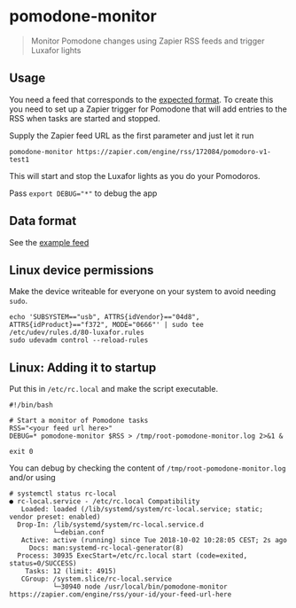 # pomodone-monitor
> Monitor Pomodone changes using Zapier RSS feeds and trigger Luxafor lights

## Usage
You need a feed that corresponds to the [expected format](https://zapier.com/engine/rss/172084/pomodoro-v1-test1). 
To create this you need to set up a Zapier trigger for Pomodone that will add entries to the RSS
when tasks are started and stopped.

Supply the Zapier feed URL as the first parameter and just let it run
```
pomodone-monitor https://zapier.com/engine/rss/172084/pomodoro-v1-test1
```
This will start and stop the Luxafor lights as you do your Pomodoros.

Pass `export DEBUG="*"` to debug the app


## Data format
See the [example feed](https://zapier.com/engine/rss/172084/pomodoro-v1-test1)


## Linux device permissions

Make the device writeable for everyone on your system to avoid needing `sudo`.

```
echo 'SUBSYSTEM=="usb", ATTRS{idVendor}=="04d8", ATTRS{idProduct}=="f372", MODE="0666"' | sudo tee /etc/udev/rules.d/80-luxafor.rules
sudo udevadm control --reload-rules
```

## Linux: Adding it to startup

Put this in `/etc/rc.local` and make the script executable.

```
#!/bin/bash

# Start a monitor of Pomodone tasks
RSS="<your feed url here>"
DEBUG=* pomodone-monitor $RSS > /tmp/root-pomodone-monitor.log 2>&1 &

exit 0
```

You can debug by checking the content of `/tmp/root-pomodone-monitor.log` and/or
using 

```
# systemctl status rc-local
● rc-local.service - /etc/rc.local Compatibility
   Loaded: loaded (/lib/systemd/system/rc-local.service; static; vendor preset: enabled)
  Drop-In: /lib/systemd/system/rc-local.service.d
           └─debian.conf
   Active: active (running) since Tue 2018-10-02 10:28:05 CEST; 2s ago
     Docs: man:systemd-rc-local-generator(8)
  Process: 30935 ExecStart=/etc/rc.local start (code=exited, status=0/SUCCESS)
    Tasks: 12 (limit: 4915)
   CGroup: /system.slice/rc-local.service
           └─30940 node /usr/local/bin/pomodone-monitor https://zapier.com/engine/rss/your-id/your-feed-url-here
```
